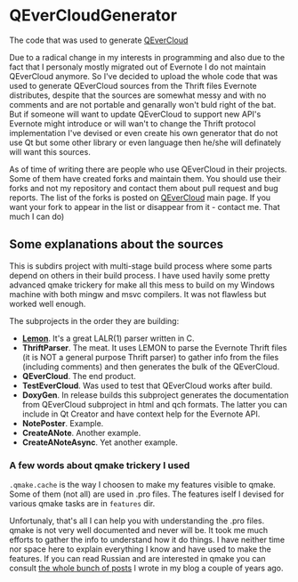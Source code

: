 # QEverCloudGenerator
The code that was used to generate [QEverCloud](https://github.com/mgsxx/QEverCloud)

Due to a radical change in my interests in programming and also due to the fact that I personaly mostly migrated out of Evernote I do not maintain QEverCloud anymore. So I've decided to upload the whole code that was used to generate QEverCloud sources from the Thrift files Evernote distributes, despite that the sources are somewhat messy and with no comments and are not portable and genarally won't buld right of the bat. But if someone will want to update QEverCloud to support new API's Evernote might introduce or will wan't to change the Thrift protocol implementation I've devised or even create his own generator that do not use Qt but some other library or even language then he/she will definately will want this sources.

As of time of writing there are people who use QEverCloud in their projects. Some of them have created forks and maintain them. You should use their forks and not my repository and contact them about pull request and bug reports. The list of the forks is posted on [QEverCloud](https://github.com/mgsxx/QEverCloud) main page. If you want your fork to appear in the list or disappear from it - contact me. That much I can do)

## Some explanations about the sources

This is subdirs project with multi-stage build process where some parts depend on others in their build process. I have used havily some pretty advanced qmake trickery for make all this mess to build on my Windows machine with both mingw and msvc compilers. It was not flawless but worked well enough.

The subprojects in the order they are building:

- [**Lemon**](http://www.hwaci.com/sw/lemon/). It's a great LALR(1) parser written in C.
- **ThriftParser**. The meat. It uses LEMON to parse the Evernote Thrift files (it is NOT a general purpose Thrift parser) to gather info from the files (including comments) and then generates the bulk of the QEverCloud.
- **QEverCloud**. The end product.
- **TestEverCloud**.  Was used to test that QEverCloud works after build.
- **DoxyGen**. In release builds this subproject generates the documentation from QEverCloud subproject in html and qch formats. The latter you can include in Qt Creator and have context help for the Evernote API.
- **NotePoster**. Example.
- **CreateANote**. Another example.
- **CreateANoteAsync**. Yet another example.

### A few words about qmake trickery I used

`.qmake.cache` is the way I choosen to make my features visible to qmake. Some of them (not all) are used in .pro files. The features iself I devised for various qmake tasks are in `features` dir.

Unfortunaly, that's all I can help you with understanding the .pro files. qmake is not very well documented and never will be. It took me much efforts to gather the info to understand how it do things. I have neither time nor space here to explain everything I know and have used to make the features. If you can read Russian and are interested in qmake you can consult [the whole bunch of posts](http://blog.mgsxx.com/?page_id=1294) I wrote in my blog a couple of years ago.









